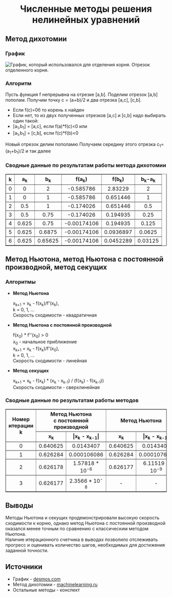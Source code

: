 <head>
    <h1 align="center">Численные методы решения нелинейных уравнений</h1>
</head>
<body>
    <h2>Метод дихотомии</h2>
    <h3>График</h3>
    <image src="./images/func.png" alt="График, который использовался для отделения корня. Отрезок отделенного корня."></image>
    <h3>Алгоритм</h3>
    <p>Пусть функция f непрерывна на отрезке [a,b]. Поделим отрезок [a,b] пополам. Получим точку с = (a+b)/2 и два отрезка [a,c], [c,b].</p>
    <ul>
        <li>Если f(c)=0б то корень x найден</li>
        <li>Если нет, то из двух полученных отрезков [a,c] и [c,b] надо выбирать один такой:</li>
        <li>[a<sub>1</sub>,b<sub>1</sub>] = [a,c], если f(a)*f(c)<0 или</li>
        <li>[a<sub>1</sub>,b<sub>1</sub>] = [c,b], если f(c)*f(b)<0</li>
    </ul>
    <p>Новый отрезок делим пополамю Получаем середину этого отрезка c<sub>1</sub>=(a<sub>1</sub>+b<sub>1</sub>)/2 и так далее</p>
    <h3>Сводные данные по результатам работы метода дихотомии</h3>
    <table align="center"; border=1 style='border-collapse: collapse'>
        <tr>
            <th>k</th>
            <th>a<sub>k</sub></th>
            <th>b<sub>k</sub></th>
            <th>f(a<sub>k</sub>)</th>
            <th>f(b<sub>k</sub>)</th>
            <th>b<sub>k</sub>-a<sub>k</sub></th>
        </tr>
        <tr>
            <td align="center">0</td>
            <td align="center">0</td>
            <td align="center">2</td>
            <td align="center">-0.585786</td>
            <td align="center">2.83229</td>
            <td align="center">2</td>
        </tr>
        <tr>
            <td align="center">1</td>
            <td align="center">0</td>
            <td align="center">1</td>
            <td align="center">-0.585786</td>
            <td align="center">0.651446</td>
            <td align="center">1</td>
        </tr>
        <tr>
            <td align="center">2</td>
            <td align="center">0.5</td>
            <td align="center">1</td>
            <td align="center">-0.174026</td>
            <td align="center">0.651446</td>
            <td align="center">0.5</td>
        </tr>
        <tr>
            <td align="center">3</td>
            <td align="center">0.5</td>
            <td align="center">0.75</td>
            <td align="center">-0.174026</td>
            <td align="center">0.194935</td>
            <td align="center">0.25</td>
        </tr>
        <tr>
            <td align="center">4</td>
            <td align="center">0.625</td>
            <td align="center">0.75</td>
            <td align="center">-0.00174106</td>
            <td align="center">0.194935</td>
            <td align="center">0.125</td>
        </tr>
        <tr>
            <td align="center">5</td>
            <td align="center">0.625</td>
            <td align="center">0.6875</td>
            <td align="center">-0.00174106</td>
            <td align="center">0.0936897</td>
            <td align="center">0.0625</td>
        </tr>
        <tr>
            <td align="center">6</td>
            <td align="center">0.625</td>
            <td align="center">0.65625</td>
            <td align="center">-0.00174106</td>
            <td align="center">0.0452289</td>
            <td align="center">0.03125</td>
        </tr>
    </table>
    <h2>Метод Ньютона, метод Ньютона с постоянной производной, метод секущих</h2>
    <h3>Алгоритмы</h3>
    <ul>
        <li><strong>Метод Ньютона</strong></li>
        <p>x<sub>k+1</sub> = x<sub>k</sub> - f(x<sub>k</sub>)/f'(x<sub>k</sub>),
        <br>k = 0, 1, ...
        <br>Скорость сходимости - квадратичная</p>
        <li><strong>Метод Ньютона с постоянной производной</strong></li>
        <p>f(x<sub>0</sub>) * f''(x<sub>0</sub>) > 0
        <br>x<sub>0</sub> - начальное приближение
        <br>x<sub>k+1</sub> = x<sub>k</sub> - f(x<sub>k</sub>)/f'(x<sub>0</sub>),
        <br>k = 0, 1, ...
        <br>Скорость сходимости - линейная</p>
        <li><strong>Метод секущих</strong></li>
        <p>x<sub>k+1</sub> = x<sub>k</sub> - f(x<sub>k</sub>) * (x<sub>k</sub> - x<sub>k-1</sub>) / (f(x<sub>k</sub>) - f(x<sub>k-1</sub>))
        <br>Скорость сходимости - сверхлинейная</p>
    </ul>
    <h3>Сводные данные по результатам работы методов</h3>
    <table align="center"; border=1 style='border-collapse: collapse'>
        <tr>
            <th rowspan=2> Номер <br>итерации k</th>
            <th colspan=2>Метод Ньютона <br>с постоянной производной</th>
            <th colspan=2>Метод Ньютона</th>
            <th colspan=2>Метод секущих</th
        </tr>
        <tr>
            <th align="center">x<sub>k</sub></th>
            <th align="center">|x<sub>k</sub> - x<sub>k-1</sub>|</th>
            <th align="center">x<sub>k</sub></th>
            <th align="center">|x<sub>k</sub> - x<sub>k-1</sub>|</th>
            <th align="center">x<sub>k</sub></th>
            <th align="center">|x<sub>k</sub> - x<sub>k-1</sub>|</th>
        </tr>
        <tr>
            <td align="center">0</td>
            <td align="center">0.640625</td>
            <td align="center">0.0143407</td>
            <td align="center">0.640625</td>
            <td align="center">0.0143407</td>
            <td align="center">0.740625</td>
            <td align="center">0.113657</td>
        </tr>
        <tr>
            <td align="center">1</td>
            <td align="center">0.626284</td>
            <td align="center">0.000106086</td>
            <td align="center">0.626284</td>
            <td align="center">0.000107682</td>
            <td align="center">0.626968</td>
            <td align="center">0.000747654</td>
        </tr>
        <tr>
            <td align="center">2</td>
            <td align="center">0.626178</td>
            <td align="center">1.57818 * 10<sup>-6</sup></td>
            <td align="center">0.626177</td>
            <td align="center">6.11519 * 10<sup>-9</sup></td>
            <td align="center">0.62622</td>
            <td align="center">4.37773 * 10<sup>-5</sup></td>
        </tr>
        <tr>
            <td align="center">3</td>
            <td align="center">0.626177</td>
            <td align="center">2.3566 * 10<sup>-8</sup></td>
            <td align="center"> - </td>
            <td align="center"> - </td>
            <td align="center">0.626177</td>
            <td align="center">1.82689 * 10<sup>-8</sup></td>
        </tr>
    </table>
    <h2>Выводы</h2>
    <p>Методы Ньютона и секущих продемонстрировали высокую скорость сходимости к корню, однако метод Ньютона с постоянной производной оказался менее точным по сравнению с классическим методом Ньютона.
    <br>Наличие итерационного счетчика в выводах позволило отслеживать прогресс и оценивать количество шагов, необходимых для достижения заданной точности.
    </p>
    <h2>Источники</h2>
    <ul>
        <li>График - <a href=https://www.desmos.com/calculator?lang=ru>desmos.com</a></li>
        <li>Метод дихотомии - <a href=http://www.machinelearning.ru/wiki/index.php?title=%D0%9C%D0%B5%D1%82%D0%BE%D0%B4%D1%8B_%D0%B4%D0%B8%D1%85%D0%BE%D1%82%D0%BE%D0%BC%D0%B8%D0%B8>machinelearning.ru</a></li>
        <li>Остальные методы - конспект</li>
    </ul>
</body>
